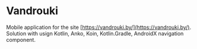 # Vandrouki
Mobile application for the site [https://vandrouki.by/](https://vandrouki.by/).
Solution with usign Kotlin, Anko, Koin, Kotlin.Gradle, AndroidX navigation component.
